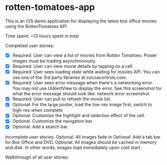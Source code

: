 rotten-tomatoes-app
===================

This is an iOS demo application for displaying the latest box office movies using the RottenTomatoes API

Time spent: ~13 hours spent in total

Completed user stories:

- [x] Required: User can view a list of movies from Rotten Tomatoes. Poster images must be loading asynchronously.
- [x] Required: User can view movie details by tapping on a cell
- [x] Required: User sees loading state while waiting for movies API. You can use one of the 3rd party libraries at cocoacontrols.com.
- [x] Required: User sees error message when there's a networking error. You may not use UIAlertView to display the error. See this screenshot for what the error message should look like: network error screenshot.
- [x] Required: User can pull to refresh the movie list.
- [x] Optional: For the large poster, load the low-res image first, switch to high-res when complete
- [x] Optional: Customize the highlight and selection effect of the cell.
- [x] Optional: Customize the navigation bar.
- [x] Optional: Add a search bar.

Incomplete user stories:
Optional: All images fade in
Optional: Add a tab bar for Box Office and DVD.
Optional: All images should be cached in memory and disk. In other words, images load immediately upon cold start.

Walkthrough of all user stories:
